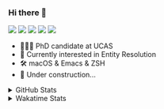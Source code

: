 ### Hi there 👋

[![](https://img.shields.io/badge/-Email-325180?logo=maildotru&logoColor=white&style=flat-square)](mailto:wang@tianshu.me)
[![](https://img.shields.io/badge/-GitHub-black?logo=GitHub&style=flat-square)](https://github.com/tshu-w)
[![](https://img.shields.io/badge/-Telegram-26a5e4?labelColor=fafafa&logo=telegram&style=flat-square)](https://t.me/tshu_w) 
[![](https://img.shields.io/badge/-Twitter-1da1f2?logo=Twitter&logoColor=white&style=flat-square)](https://twitter.com/tshu_w)
[![](https://komarev.com/ghpvc/?username=tshu-w&color=blueviolet&style=flat-square)]()



- 🧑🏻‍🎓 PhD candidate at UCAS
- 🔭 Currently interested in Entity Resolution
- 🛠 macOS & Emacs & ZSH
- 🚧 Under construction...

<details>

<summary>GitHub Stats</summary>

![Tianshu's GitHub stats](https://github-readme-stats.vercel.app/api?username=tshu-w&show_icons=true&theme=buefy&count_private=true)
  
</details>


<details>
  <summary>Wakatime Stats</summary>

  Currently, files accessed by tramp cannot be tracked by wakatime, see https://github.com/wakatime/wakatime-mode/issues/27
  <br>
  
<!--START_SECTION:waka-->
**I'm an Early 🐤** 

```text
🌞 Morning    55 commits     █████░░░░░░░░░░░░░░░░░░░░   20.68% 
🌆 Daytime    149 commits    ██████████████░░░░░░░░░░░   56.02% 
🌃 Evening    56 commits     █████░░░░░░░░░░░░░░░░░░░░   21.05% 
🌙 Night      6 commits      ░░░░░░░░░░░░░░░░░░░░░░░░░   2.26%

```
📅 **I'm Most Productive on Monday** 

```text
Monday       55 commits     █████░░░░░░░░░░░░░░░░░░░░   20.68% 
Tuesday      41 commits     ███░░░░░░░░░░░░░░░░░░░░░░   15.41% 
Wednesday    19 commits     █░░░░░░░░░░░░░░░░░░░░░░░░   7.14% 
Thursday     18 commits     █░░░░░░░░░░░░░░░░░░░░░░░░   6.77% 
Friday       36 commits     ███░░░░░░░░░░░░░░░░░░░░░░   13.53% 
Saturday     53 commits     █████░░░░░░░░░░░░░░░░░░░░   19.92% 
Sunday       44 commits     ████░░░░░░░░░░░░░░░░░░░░░   16.54%

```


📊 **This Week I Spent My Time On** 

```text
💬 Programming Languages: 
sh                       29 hrs 31 mins      ████████████████████░░░░░   82.5% 
Org                      3 hrs 21 mins       ██░░░░░░░░░░░░░░░░░░░░░░░   9.4% 
Emacs Lisp               1 hr 36 mins        █░░░░░░░░░░░░░░░░░░░░░░░░   4.49% 
Bash                     32 mins             ░░░░░░░░░░░░░░░░░░░░░░░░░   1.52% 
Other                    22 mins             ░░░░░░░░░░░░░░░░░░░░░░░░░   1.03%

🔥 Editors: 
Zsh                      29 hrs 37 mins      ████████████████████░░░░░   82.8% 
Emacs                    6 hrs 9 mins        ████░░░░░░░░░░░░░░░░░░░░░   17.2%

🐱‍💻 Projects: 
deep-learning-project-tem16 hrs 25 mins      ███████████░░░░░░░░░░░░░░   45.88% 
Terminal                 10 hrs 12 mins      ███████░░░░░░░░░░░░░░░░░░   28.51% 
Unknown Project          3 hrs 31 mins       ██░░░░░░░░░░░░░░░░░░░░░░░   9.83% 
dotfiles                 2 hrs 10 mins       █░░░░░░░░░░░░░░░░░░░░░░░░   6.07% 
emacs                    1 hr 53 mins        █░░░░░░░░░░░░░░░░░░░░░░░░   5.29%

💻 Operating System: 
Linux                    24 hrs 48 mins      █████████████████░░░░░░░░   69.3% 
Mac                      10 hrs 59 mins      ███████░░░░░░░░░░░░░░░░░░   30.7%

```

**I Mostly Code in Python** 

```text
Python                   6 repos             ████████░░░░░░░░░░░░░░░░░   33.33% 
HTML                     2 repos             ██░░░░░░░░░░░░░░░░░░░░░░░   11.11% 
Emacs Lisp               2 repos             ██░░░░░░░░░░░░░░░░░░░░░░░   11.11% 
JavaScript               2 repos             ██░░░░░░░░░░░░░░░░░░░░░░░   11.11% 
TeX                      2 repos             ██░░░░░░░░░░░░░░░░░░░░░░░   11.11%

```



 Last Updated on 30/11/2021
<!--END_SECTION:waka-->
</details>
